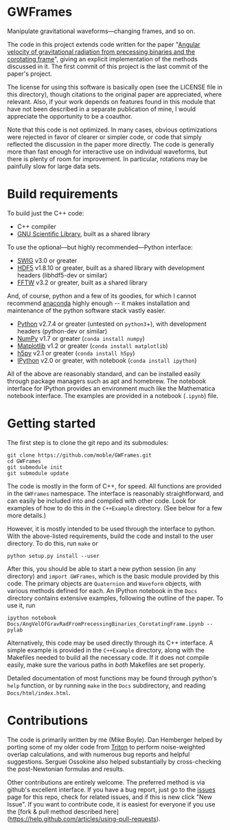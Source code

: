 GWFrames
========
Manipulate gravitational waveforms—changing frames, and so on.

The code in this project extends code written for the paper "[Angular
velocity of gravitational radiation from precessing binaries and the
corotating frame](http://arxiv.org/abs/1302.2919)", giving an explicit
implementation of the methods discussed in it.  The first commit of
this project is the last commit of the paper's project.

The license for using this software is basically open (see the LICENSE
file in this directory), though citations to the original paper are
appreciated, where relevant.  Also, if your work depends on features
found in this module that have not been described in a separate
publication of mine, I would appreciate the opportunity to be a
coauthor.

Note that this code is not optimized.  In many cases, obvious
optimizations were rejected in favor of clearer or simpler code, or
code that simply reflected the discussion in the paper more directly.
The code is generally more than fast enough for interactive use on
individual waveforms, but there is plenty of room for improvement.  In
particular, rotations may be painfully slow for large data sets.


Build requirements
==================
To build just the C++ code:
* C++ compiler
* [GNU Scientific Library](http://www.gnu.org/software/gsl/), built as a shared library

To use the optional—but highly recommended—Python interface:
* [SWIG](http://www.swig.org/) v3.0 or greater
* [HDF5](http://www.hdfgroup.org/HDF5/) v1.8.10 or greater, built as a shared library with development headers (libhdf5-dev or similar)
* [FFTW](http://www.fftw.org/) v3.2 or greater, built as a shared library

And, of course, python and a few of its goodies, for which I cannot
recommend [anaconda](http://continuum.io/downloads) highly enough --
it makes installation and maintenance of the python software stack
vastly easier.
* [Python](http://www.python.org/getit/) v2.7.4 or greater (untested on `python3`+), with development headers (python-dev or similar)
* [NumPy](http://www.numpy.org/) v1.7 or greater (`conda install numpy`)
* [Matplotlib](http://matplotlib.org/) v1.2 or greater (`conda install matplotlib`)
* [h5py](http://code.google.com/p/h5py/) v2.1 or greater (`conda install h5py`)
* [IPython](http://ipython.org/) v2.0 or greater, with notebook (`conda install ipython`)

All of the above are reasonably standard, and can be installed easily
through package managers such as apt and homebrew.  The notebook
interface for IPython provides an environment much like the
Mathematica notebook interface.  The examples are provided in a
notebook (`.ipynb`) file.


Getting started
===============
The first step is to clone the git repo and its submodules:
```
git clone https://github.com/moble/GWFrames.git
cd GWFrames
git submodule init
git submodule update
```

The code is mostly in the form of C++, for speed.  All functions are
provided in the `GWFrames` namespace.  The interface is reasonably
straightforward, and can easily be included into and compiled with
other code.  Look for examples of how to do this in the `C++Example`
directory.  (See below for a few more details.)

However, it is mostly intended to be used through the interface to
python.  With the above-listed requirements, build the code and
install to the user directory.  To do this, run `make` or

    python setup.py install --user

After this, you should be able to start a new python session (in any
directory) and `import GWFrames`, which is the basic module provided
by this code.  The primary objects are `Quaternion` and `Waveform`
objects, with various methods defined for each.  An IPython notebook
in the `Docs` directory contains extensive examples, following the
outline of the paper.  To use it, run

    ipython notebook Docs/AngVelOfGravRadFromPrecessingBinaries_CorotatingFrame.ipynb --pylab

Alternatively, this code may be used directly through its C++
interface.  A simple example is provided in the `C++Example`
directory, along with the Makefiles needed to build all the necessary
code.  If it does not compile easily, make sure the various paths in
_both_ Makefiles are set properly.

Detailed documentation of most functions may be found through python's
`help` function, or by running `make` in the `Docs` subdirectory, and
reading `Docs/html/index.html`.


Contributions
=============
The code is primarily written by me (Mike Boyle).  Dan Hemberger
helped by porting some of my older code from
[Triton](https://github.com/moble/Triton) to perform noise-weighted
overlap calculations, and with numerous bug reports and helpful
suggestions.  Serguei Ossokine also helped substantially by
cross-checking the post-Newtonian formulas and results.

Other contributions are entirely welcome.  The preferred method is via
github's excellent interface.  If you have a bug report, just go to
the [issues](https://github.com/moble/GWFrames/issues) page for this
repo, check for related issues, and if this is new click "New Issue".
If you want to contribute code, it is easiest for everyone if you use
the [fork & pull method described here]
(https://help.github.com/articles/using-pull-requests).
